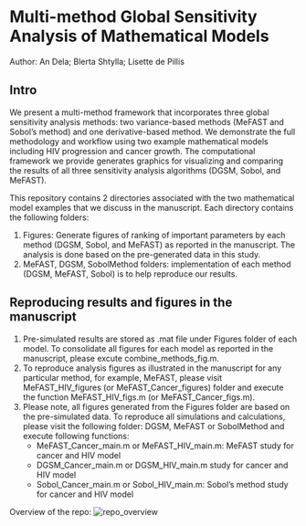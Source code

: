 # Multi-method Global Sensitivity Analysis of Mathematical Models
Author: An Dela; Blerta Shtylla; Lisette de Pillis

## Intro
We present a multi-method framework that incorporates three global sensitivity analysis methods: two variance-based methods (MeFAST and Sobol’s method) and one derivative-based method. We demonstrate the full methodology and workflow using two example mathematical models including HIV progression and cancer growth. The computational framework we provide generates graphics for visualizing and comparing the results of all three sensitivity analysis algorithms (DGSM, Sobol, and MeFAST).

This repository contains 2 directories associated with the two mathematical model examples that we discuss in the manuscript. Each directory contains the following folders: 
1.	Figures: Generate figures of ranking of important parameters by each method (DGSM, Sobol, and MeFAST) as reported in the manuscript. The analysis is done based on the pre-generated data in this study. 
2.	MeFAST, DGSM, SobolMethod folders: implementation of each method (DGSM, MeFAST, Sobol) is to help reproduce our results. 

## Reproducing results and figures in the manuscript
1.	Pre-simulated results are stored as .mat file under Figures folder of each model. To consolidate all figures for each model as reported in the manuscript, please excute combine_methods_fig.m. 
2.	To reproduce analysis figures as illustrated in the manuscript for any particular method, for example, MeFAST, please visit MeFAST_HIV_figures (or MeFAST_Cancer_figures) folder and execute the function MeFAST_HIV_figs.m (or MeFAST_Cancer_figs.m). 
3.	Please note, all figures generated from the Figures folder are based on the pre-simulated data. To reproduce all simulations and calculations, please visit the following folder: DGSM, MeFAST or SobolMethod and execute following functions:
    - MeFAST_Cancer_main.m or MeFAST_HIV_main.m: MeFAST study for cancer and HIV model
    - DGSM_Cancer_main.m or DGSM_HIV_main.m study for cancer and HIV model
    - Sobol_Cancer_main.m or Sobol_HIV_main.m: Sobol’s method study for cancer and HIV model

Overview of the repo: 
![repo_overview](https://user-images.githubusercontent.com/20584697/122489268-1aff9900-cf94-11eb-8f63-c20b665bec6e.png) 



